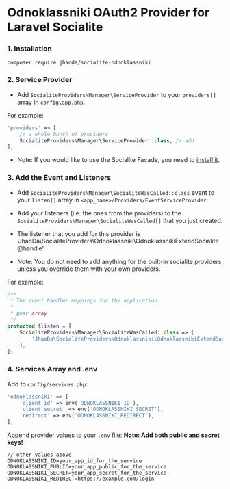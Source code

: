 # Odnoklassniki OAuth2 Provider for Laravel Socialite

### 1. Installation

`composer require jhaoda/socialite-odnoklassniki`

### 2. Service Provider

* Add `SocialiteProviders\Manager\ServiceProvider` to your `providers[]` array in `config\app.php`.

For example:
```php
'providers' => [
    // a whole bunch of providers
    SocialiteProviders\Manager\ServiceProvider::class, // add
];
```
* Note: If you would like to use the Socialite Facade, you need to [install it](http://laravel.com/docs/5.2/authentication#social-authentication).

### 3. Add the Event and Listeners

* Add `SocialiteProviders\Manager\SocialiteWasCalled::class` event to your `listen[]` array in `<app_name>/Providers/EventServiceProvider`.

* Add your listeners (i.e. the ones from the providers) to the `SocialiteProviders\Manager\SocialiteWasCalled[]` that you just created.

* The listener that you add for this provider is 'JhaoDa\SocialiteProviders\Odnoklassniki\OdnoklassnikiExtendSocialite@handle'.

* Note: You do not need to add anything for the built-in socialite providers unless you override them with your own providers.

For example:
```php
/**
 * The event handler mappings for the application.
 *
 * @var array
 */
protected $listen = [
    SocialiteProviders\Manager\SocialiteWasCalled::class => [
        'JhaoDa\SocialiteProviders\Odnoklassniki\OdnoklassnikiExtendSocialite@handle',
    ],
];
```

### 4. Services Array and .env

Add to `config/services.php`:
```php
'odnoklassniki' => [
    'client_id' => env('ODNOKLASSNIKI_ID'),
    'client_secret' => env('ODNOKLASSNIKI_SECRET'),
    'redirect' => env('ODNOKLASSNIKI_REDIRECT'),  
],
```

Append provider values to your `.env` file:
**Note: Add both public and secret keys!**
```
// other values above
ODNOKLASSNIKI_ID=your_app_id_for_the_service
ODNOKLASSNIKI_PUBLIC=your_app_public_for_the_service
ODNOKLASSNIKI_SECRET=your_app_secret_for_the_service
ODNOKLASSNIKI_REDIRECT=https://example.com/login
```
